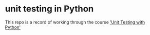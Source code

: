 # unit testing in Python

This repo is a record of working through the course ['Unit Testing with Python'](https://app.pluralsight.com/library/courses/unit-testing-python/table-of-contents)
